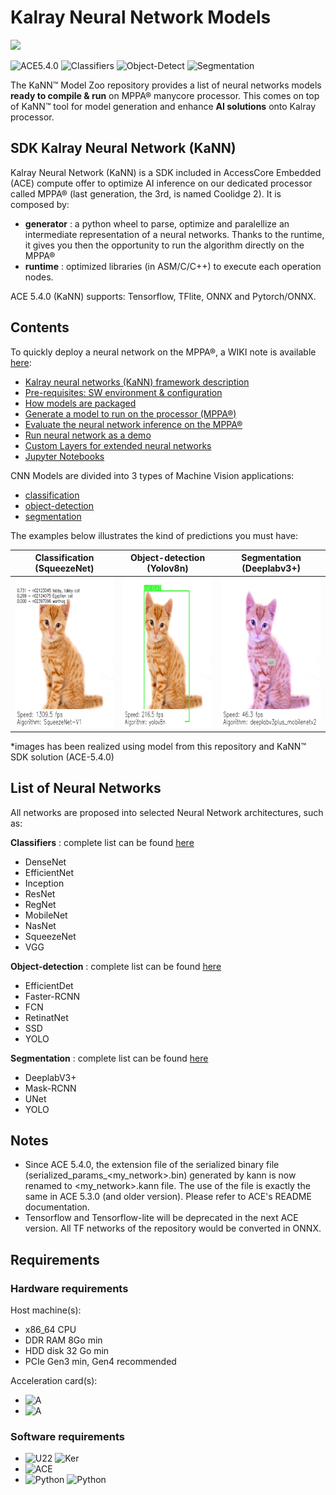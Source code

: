 # Kalray Neural Network Models

<img width="25%" src="./utils/materials/kalray_logo.png"></a></br>

![ACE5.4.0](https://img.shields.io/badge/Coolidge2-ACE--5.4.0-g)
![Classifiers](https://img.shields.io/badge/Classifiers-28-blue)
![Object-Detect](https://img.shields.io/badge/Object%20detection-27-blue)
![Segmentation](https://img.shields.io/badge/Segmentation-8-blue)</br>

The KaNN™ Model Zoo repository provides a list of neural networks models __ready to compile & run__ on MPPA®
manycore processor. This comes on top of KaNN™ tool for model generation and enhance __AI solutions__ onto Kalray
processor.

## SDK Kalray Neural Network (KaNN)

Kalray Neural Network (KaNN) is a SDK included in AccessCore Embedded (ACE) compute offer to optimize AI inference
on our dedicated processor called MPPA® (last generation, the 3rd, is named Coolidge 2). It is composed by:

* __generator__ : a python wheel to parse, optimize and paralellize an intermediate representation of a neural
  networks. Thanks to the runtime, it gives you then the opportunity to run the algorithm directly on the MPPA®
* __runtime__ : optimized libraries (in ASM/C/C++) to execute each operation nodes.

ACE 5.4.0 (KaNN) supports: Tensorflow, TFlite, ONNX and Pytorch/ONNX.

## Contents

To quickly deploy a neural network on the MPPA®, a WIKI note is available [here](WIKI.md):
* [Kalray neural networks (KaNN) framework description](./WIKI.md#kalray-neural-networks-kann-framework-description)
* [Pre-requisites: SW environment \& configuration](./WIKI.md#pre-requisites-sw-environment--configuration)
* [How models are packaged](./WIKI.md#how-models-are-packaged)
* [Generate a model to run on the processor (MPPA®)](./WIKI.md#generate-a-model-to-run-on-the-processor-mppa)
* [Evaluate the neural network inference on the MPPA®](./WIKI.md#evaluate-the-neural-network-inference-on-the-mppa)
* [Run neural network as a demo](./WIKI.md#run-neural-network-as-a-demo)
* [Custom Layers for extended neural networks](./WIKI.md#custom-layers-for-extended-neural-networks)
* [Jupyter Notebooks](./WIKI.md#jupyter-notebooks)

CNN Models are divided into 3 types of Machine Vision applications:
* [classification](./networks/classifiers/README.md)
* [object-detection](./networks/object-detection/README.md)
* [segmentation](./networks/segmentation/README.md)

The examples below illustrates the kind of predictions you must have:

| Classification (SqueezeNet)                                              | Object-detection (Yolov8n)                                                | Segmentation (Deeplabv3+)                                               |
|--------------------------------------------------------------------------|---------------------------------------------------------------------------|-------------------------------------------------------------------------|
| <img height="240" width="240" src="./utils/materials/cat_class.jpg"></a> | <img height="240" width="240" src="./utils/materials/cat_detect.jpg"></a> | <img height="240" width="240" src="./utils/materials/cat_segm.jpg"></a> |

*images has been realized using model from this repository and KaNN™ SDK solution (ACE-5.4.0)


## List of Neural Networks

All networks are proposed into selected Neural Network architectures, such as:

__Classifiers__ : complete list can be found [here](./networks/classifiers/README.md)

* DenseNet
* EfficientNet
* Inception
* ResNet
* RegNet
* MobileNet
* NasNet
* SqueezeNet
* VGG

__Object-detection__ : complete list can be found [here](./networks/object-detection/README.md)

* EfficientDet
* Faster-RCNN
* FCN
* RetinatNet
* SSD
* YOLO

__Segmentation__ : complete list can be found [here](./networks/segmentation/README.md)

* DeeplabV3+
* Mask-RCNN
* UNet
* YOLO


## Notes

* Since ACE 5.4.0, the extension file of the serialized binary file (serialized_params_<my_network>.bin)
  generated by kann is now renamed to <my_network>.kann file. The use of the file is exactly the same
  in ACE 5.3.0 (and older version). Please refer to ACE's README documentation.
* Tensorflow and Tensorflow-lite will be deprecated in the next ACE version. All TF networks of the repository
  would be converted in ONNX.


## Requirements

### Hardware requirements
Host machine(s):
* x86_64 CPU
* DDR RAM 8Go min
* HDD disk 32 Go min
* PCIe Gen3 min, Gen4 recommended

Acceleration card(s):
* ![A](https://img.shields.io/badge/Coolidge2-K300-g)
* ![A](https://img.shields.io/badge/Coolidge2-Turbocard4-g)

### Software requirements
* ![U22](https://img.shields.io/badge/Ubuntu-22.04%20LTS-orange)
  ![Ker](https://img.shields.io/badge/Linux%20Kernel-5.15.0-red)
* ![ACE](https://img.shields.io/badge/Coolidge2-ACE--5.4.0-g)
* ![Python](https://img.shields.io/badge/Python-3.10-blue)
  ![Python](https://img.shields.io/badge/Python-3.11-blue)
